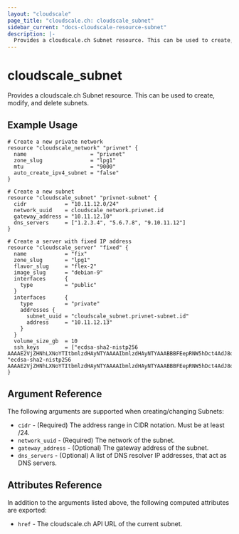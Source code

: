```yaml
---
layout: "cloudscale"
page_title: "cloudscale.ch: cloudscale_subnet"
sidebar_current: "docs-cloudscale-resource-subnet"
description: |-
  Provides a cloudscale.ch Subnet resource. This can be used to create, modify, and delete subnets.
---
```


# cloudscale\_subnet

Provides a cloudscale.ch Subnet resource. This can be used to create, modify, and delete subnets.

## Example Usage

```hcl
# Create a new private network
resource "cloudscale_network" "privnet" {
  name                    = "privnet"
  zone_slug               = "lpg1"
  mtu                     = "9000"
  auto_create_ipv4_subnet = "false"
}

# Create a new subnet
resource "cloudscale_subnet" "privnet-subnet" {
  cidr         	  = "10.11.12.0/24"
  network_uuid 	  = cloudscale_network.privnet.id
  gateway_address = "10.11.12.10"
  dns_servers     = ["1.2.3.4", "5.6.7.8", "9.10.11.12"]
}

# Create a server with fixed IP address
resource "cloudscale_server" "fixed" {
  name            = "fix"
  zone_slug       = "lpg1"
  flavor_slug     = "flex-2"
  image_slug      = "debian-9"
  interfaces      {
    type          = "public"
  }
  interfaces      {
    type          = "private"
    addresses {
      subnet_uuid = "cloudscale_subnet.privnet-subnet.id"     
      address     = "10.11.12.13"
    }
  }
  volume_size_gb  = 10
  ssh_keys        = ["ecdsa-sha2-nistp256 AAAAE2VjZHNhLXNoYTItbmlzdHAyNTYAAAAIbmlzdHAyNTYAAABBBFEepRNW5hDct4AdJ8oYsb4lNP5E9XY5fnz3ZvgNCEv7m48+bhUjJXUPuamWix3zigp2lgJHC6SChI/okJ41GUY=", "ecdsa-sha2-nistp256 AAAAE2VjZHNhLXNoYTItbmlzdHAyNTYAAAAIbmlzdHAyNTYAAABBBFEepRNW5hDct4AdJ8oYsb4lNP5E9XY5fnz3ZvgNCEv7m48+bhUjJXUPuamWix3zigp2lgJHC6SChI/okJ41GUY="]
}
```

## Argument Reference

The following arguments are supported when creating/changing Subnets:

* `cidr` - (Required) The address range in CIDR notation. Must be at least /24.
* `network_uuid` - (Required) The network of the subnet.
* `gateway_address` - (Optional) The gateway address of the subnet.
* `dns_servers` - (Optional) A list of DNS resolver IP addresses, that act as DNS servers.


## Attributes Reference

In addition to the arguments listed above, the following computed attributes are exported:

* `href` - The cloudscale.ch API URL of the current subnet.
